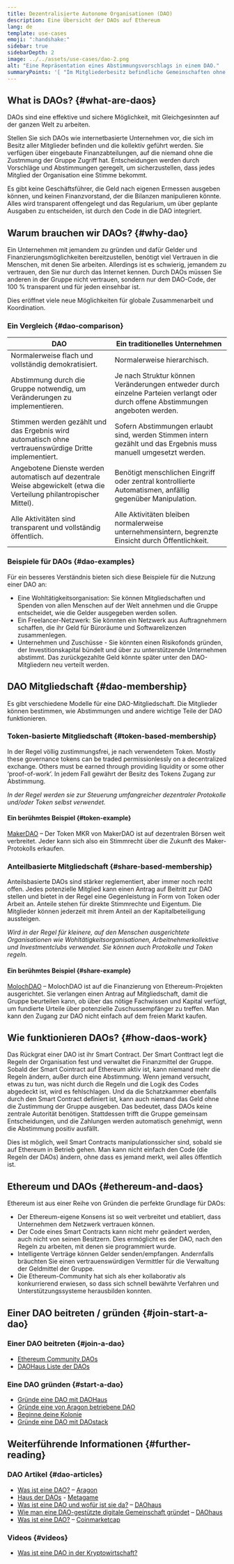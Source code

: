 ```yaml
---
title: Dezentralisierte Autonome Organisationen (DAO)
description: Eine Übersicht der DAOs auf Ethereum
lang: de
template: use-cases
emoji: ":handshake:"
sidebar: true
sidebarDepth: 2
image: ../../assets/use-cases/dao-2.png
alt: "Eine Repräsentation eines Abstimmungsvorschlags in einem DAO."
summaryPoints: '[ "Im Mitgliederbesitz befindliche Gemeinschaften ohne zentrale Führung.", "Eine sichere Art, mit Fremden im Internet zusammenzuarbeiten.", "Ein sicherer Ort, um Geld für bestimmte Zwecke freizugeben.",] ---'
---
```


## What is DAOs? {#what-are-daos}

DAOs sind eine effektive und sichere Möglichkeit, mit Gleichgesinnten auf der ganzen Welt zu arbeiten.

Stellen Sie sich DAOs wie internetbasierte Unternehmen vor, die sich im Besitz aller Mitglieder befinden und die kollektiv geführt werden. Sie verfügen über eingebaute Finanzabteilungen, auf die niemand ohne die Zustmmung der Gruppe Zugriff hat. Entscheidungen werden durch Vorschläge und Abstimmungen geregelt, um sicherzustellen, dass jedes Mitglied der Organisation eine Stimme bekommt.

Es gibt keine Geschäftsführer, die Geld nach eigenen Ermessen ausgeben können, und keinen Finanzvorstand, der die Bilanzen manipulieren könnte. Alles wird transparent offengelegt und das Regularium, um über geplante Ausgaben zu entscheiden, ist durch den Code in die DAO integriert.

## Warum brauchen wir DAOs? {#why-dao}

Ein Unternehmen mit jemandem zu gründen und dafür Gelder und Finanzierungsmöglichkeiten bereitzustellen, benötigt viel Vertrauen in die Menschen, mit denen Sie arbeiten. Allerdings ist es schwierig, jemandem zu vertrauen, den Sie nur durch das Internet kennen. Durch DAOs müssen Sie anderen in der Gruppe nicht vertrauen, sondern nur dem DAO-Code, der 100 % transparent und für jeden einsehbar ist.

Dies eröffnet viele neue Möglichkeiten für globale Zusammenarbeit und Koordination.

### Ein Vergleich {#dao-comparison}

| DAO                                                                                                                   | Ein traditionelles Unternehmen                                                                                                   |
| --------------------------------------------------------------------------------------------------------------------- | -------------------------------------------------------------------------------------------------------------------------------- |
| Normalerweise flach und vollständig demokratisiert.                                                                   | Normalerweise hierarchisch.                                                                                                      |
| Abstimmung durch die Gruppe notwendig, um Veränderungen zu implementieren.                                            | Je nach Struktur können Veränderungen entweder durch einzelne Parteien verlangt oder durch offene Abstimmungen angeboten werden. |
| Stimmen werden gezählt und das Ergebnis wird automatisch ohne vertrauenswürdige Dritte implementiert.                 | Sofern Abstimmungen erlaubt sind, werden Stimmen intern gezählt und das Ergebnis muss manuell umgesetzt werden.                  |
| Angebotene Dienste werden automatisch auf dezentrale Weise abgewickelt (etwa die Verteilung philantropischer Mittel). | Benötigt menschlichen Eingriff oder zentral kontrollierte Automatismen, anfällig gegenüber Manipulation.                         |
| Alle Aktivitäten sind transparent und vollständig öffentlich.                                                         | Alle Aktivitäten bleiben normalerweise unternehmensintern, begrenzte Einsicht durch Öffentlichkeit.                              |

### Beispiele für DAOs {#dao-examples}

Für ein besseres Verständnis bieten sich diese Beispiele für die Nutzung einer DAO an:

- Eine Wohltätigkeitsorganisation: Sie können Mitgliedschaften und Spenden von allen Menschen auf der Welt annehmen und die Gruppe entscheidet, wie die Gelder ausgegeben werden sollen.
- Ein Freelancer-Netzwerk: Sie könnten ein Netzwerk aus Auftragnehmern schaffen, die ihr Geld für Büroräume und Softwarelizenzen zusammenlegen.
- Unternehmen und Zuschüsse - Sie könnten einen Risikofonds gründen, der Investitionskapital bündelt und über zu unterstützende Unternehmen abstimmt. Das zurückgezahlte Geld könnte später unter den DAO-Mitgliedern neu verteilt werden.

## DAO Mitgliedschaft {#dao-membership}

Es gibt verschiedene Modelle für eine DAO-Mitgliedschaft. Die Mitglieder können bestimmen, wie Abstimmungen und andere wichtige Teile der DAO funktionieren.

### Token-basierte Mitgliedschaft {#token-based-membership}

In der Regel völlig zustimmungsfrei, je nach verwendetem Token. Mostly these governance tokens can be traded permissionlessly on a decentralized exchange. Others must be earned through providing liquidity or some other ‘proof-of-work’. In jedem Fall gewährt der Besitz des Tokens Zugang zur Abstimmung.

_In der Regel werden sie zur Steuerung umfangreicher dezentraler Protokolle und/oder Token selbst verwendet._

#### Ein berühmtes Beispiel {#token-example}

[MakerDAO](https://makerdao.com) – Der Token MKR von MakerDAO ist auf dezentralen Börsen weit verbreitet. Jeder kann sich also ein Stimmrecht über die Zukunft des Maker-Protokolls erkaufen.

### Anteilbasierte Mitgliedschaft {#share-based-membership}

Anteilsbasierte DAOs sind stärker reglementiert, aber immer noch recht offen. Jedes potenzielle Mitglied kann einen Antrag auf Beitritt zur DAO stellen und bietet in der Regel eine Gegenleistung in Form von Token oder Arbeit an. Anteile stehen für direkte Stimmrechte und Eigentum. Die Mitglieder können jederzeit mit ihrem Anteil an der Kapitalbeteiligung aussteigen.

_Wird in der Regel für kleinere, auf den Menschen ausgerichtete Organisationen wie Wohltätigkeitsorganisationen, Arbeitnehmerkollektive und Investmentclubs verwendet. Sie können auch Protokolle und Token regeln._

#### Ein berühmtes Beispiel {#share-example}

[MolochDAO](http://molochdao.com/) – MolochDAO ist auf die Finanzierung von Ethereum-Projekten ausgerichtet. Sie verlangen einen Antrag auf Mitgliedschaft, damit die Gruppe beurteilen kann, ob über das nötige Fachwissen und Kapital verfügt, um fundierte Urteile über potenzielle Zuschussempfänger zu treffen. Man kann den Zugang zur DAO nicht einfach auf dem freien Markt kaufen.

## Wie funktionieren DAOs? {#how-daos-work}

Das Rückgrat einer DAO ist ihr Smart Contract. Der Smart Conttract legt die Regeln der Organisation fest und verwaltet die Finanzmittel der Gruppe. Sobald der Smart Cointract auf Ethereum aktiv ist, kann niemand mehr die Regeln ändern, außer durch eine Abstimmung. Wenn jemand versucht, etwas zu tun, was nicht durch die Regeln und die Logik des Codes abgedeckt ist, wird es fehlschlagen. Und da die Schatzkammer ebenfalls durch den Smart Contract definiert ist, kann auch niemand das Geld ohne die Zustimmung der Gruppe ausgeben. Das bedeutet, dass DAOs keine zentrale Autorität benötigen. Stattdessen trifft die Gruppe gemeinsam Entscheidungen, und die Zahlungen werden automatisch genehmigt, wenn die Abstimmung positiv ausfällt.

Dies ist möglich, weil Smart Contracts manipulationssicher sind, sobald sie auf Ethereum in Betrieb gehen. Man kann nicht einfach den Code (die Regeln der DAOs) ändern, ohne dass es jemand merkt, weil alles öffentlich ist.

<DocLink to="/developers/docs/smart-contracts/" title="Mehr zu Smart Contracts" />

## Ethereum und DAOs {#ethereum-and-daos}

Ethereum ist aus einer Reihe von Gründen die perfekte Grundlage für DAOs:

- Der Ethereum-eigene Konsens ist so weit verbreitet und etabliert, dass Unternehmen dem Netzwerk vertrauen können.
- Der Code eines Smart Contracts kann nicht mehr geändert werden, auch nicht von seinen Besitzern. Dies ermöglicht es der DAO, nach den Regeln zu arbeiten, mit denen sie programmiert wurde.
- Intelligente Verträge können Gelder senden/empfangen. Andernfalls bräuchten Sie einen vertrauenswürdigen Vermittler für die Verwaltung der Geldmittel der Gruppe.
- Die Ethereum-Community hat sich als eher kollaborativ als konkurrierend erwiesen, so dass sich schnell bewährte Verfahren und Unterstützungssysteme herausbilden konnten.

## Einer DAO beitreten / gründen {#join-start-a-dao}

### Einer DAO beitreten {#join-a-dao}

- [Ethereum Community DAOs](/community/#decentralized-autonomous-organizations-daos/community/#decentralized-autonomous-organizations-daos)
- [DAOHaus Liste der DAOs](https://app.daohaus.club/explore)

### Eine DAO gründen {#start-a-dao}

- [Gründe eine DAO mit DAOHaus](https://app.daohaus.club/summon)
- [Gründe eine von Aragon betriebene DAO](https://aragon.org/product)
- [Beginne deine Kolonie](https://colony.io/)
- [Gründe eine DAO mit DAOstack](https://daostack.io/)

## Weiterführende Informationen {#further-reading}

### DAO Artikel {#dao-articles}

- [Was ist eine DAO?](https://aragon.org/dao) – [Aragon](https://aragon.org/)
- [Haus der DAOs](https://wiki.metagame.wtf/docs/great-houses/house-of-daos) - [Metagame](https://wiki.metagame.wtf/)
- [Was ist eine DAO und wofür ist sie da?](https://daohaus.substack.com/p/-what-is-a-dao-and-what-is-it-for) – [DAOhaus](https://daohaus.club/)
- [Wie man eine DAO-gestützte digitale Gemeinschaft gründet](https://daohaus.substack.com/p/four-and-a-half-steps-to-start-a) – [DAOhaus](https://daohaus.club/)
- [Was ist eine DAO?](https://coinmarketcap.com/alexandria/article/what-is-a-dao) – [Coinmarketcap](https://coinmarketcap.com)

### Videos {#videos}

- [Was ist eine DAO in der Kryptowirtschaft?](https://youtu.be/KHm0uUPqmVE)
